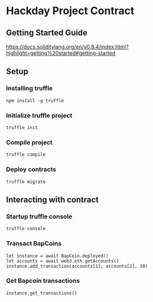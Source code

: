 # Hackday Project Contract
## Getting Started Guide
https://docs.soliditylang.org/en/v0.8.4/index.html?highlight=getting%20started#getting-started
## Setup
### Installing truffle
```
npm install -g truffle
```
### Initialize truffle project
```
truffle init
```
### Compile project
```
truffle compile
```
### Deploy contracts
```
truffle migrate
```
## Interacting with contract
### Startup truffle console
```
truffle console
```
### Transact BapCoins
```
let instance = await BapCoin.deployed()
let accounts = await web3.eth.getAccounts()
instance.add_transaction(accounts[1], accounts[2], 10)
```

### Get Bapcoin transactions
```
instance.get_transactions()
```
